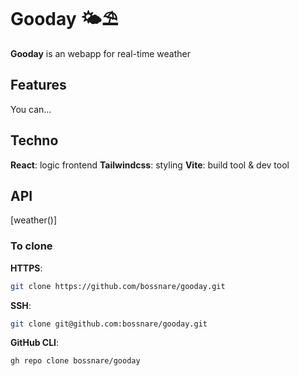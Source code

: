 # Gooday 🌤️⛱️

**Gooday** is an webapp for real-time weather

## Features

You can...

## Techno

**React**: logic frontend
**Tailwindcss**: styling
**Vite**: build tool & dev tool

## API

[weather()]

### To clone

**HTTPS**:

```bash
git clone https://github.com/bossnare/gooday.git

```

**SSH**:

```bash
git clone git@github.com:bossnare/gooday.git

```

**GitHub CLI**:

```bash
gh repo clone bossnare/gooday

```

